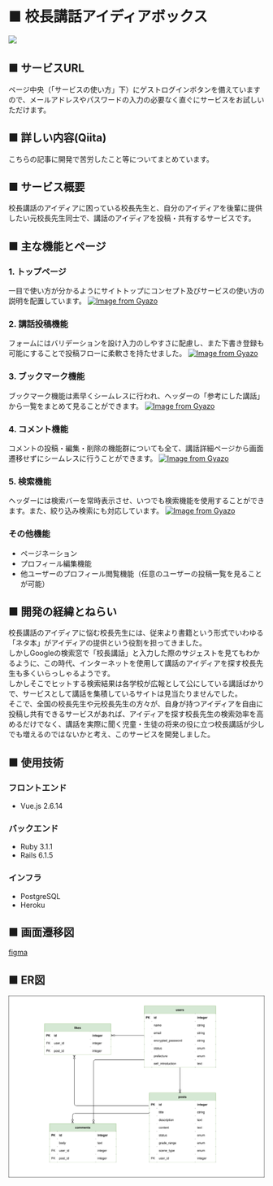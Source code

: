 # ■ 校長講話アイディアボックス
![](https://user-images.githubusercontent.com/85998258/185805852-d05c8f80-f30d-4e4e-9733-9d6f29fa39de.png)
## ■ サービスURL

ページ中央（「サービスの使い方」下）にゲストログインボタンを備えていますので、メールアドレスやパスワードの入力の必要なく直ぐにサービスをお試しいただけます。
## ■ 詳しい内容(Qiita)

こちらの記事に開発で苦労したこと等についてまとめています。

## ■ サービス概要
校長講話のアイディアに困っている校長先生と、自分のアイディアを後輩に提供したい元校長先生同士で、講話のアイディアを投稿・共有するサービスです。

## ■ 主な機能とページ
### 1. トップページ
一目で使い方が分かるようにサイトトップにコンセプト及びサービスの使い方の説明を配置しています。
[![Image from Gyazo](https://i.gyazo.com/9a2931add9063570b14004ccd97982b4.gif)](https://gyazo.com/9a2931add9063570b14004ccd97982b4)


### 2. 講話投稿機能
フォームにはバリデーションを設け入力のしやすさに配慮し、また下書き登録も可能にすることで投稿フローに柔軟さを持たせました。
[![Image from Gyazo](https://i.gyazo.com/737d0144690383f638908c391474b8ff.gif)](https://gyazo.com/737d0144690383f638908c391474b8ff)


### 3. ブックマーク機能
ブックマーク機能は素早くシームレスに行われ、ヘッダーの「参考にした講話」から一覧をまとめて見ることができます。
[![Image from Gyazo](https://i.gyazo.com/8adbf5fe6feeab1abd03b268b012afbd.gif)](https://gyazo.com/8adbf5fe6feeab1abd03b268b012afbd)

### 4. コメント機能
コメントの投稿・編集・削除の機能群についても全て、講話詳細ページから画面遷移せずにシームレスに行うことができます。
[![Image from Gyazo](https://i.gyazo.com/49f3fb9888a0ee53e037f534c60270c4.gif)](https://gyazo.com/49f3fb9888a0ee53e037f534c60270c4)

### 5. 検索機能
ヘッダーには検索バーを常時表示させ、いつでも検索機能を使用することができます。また、絞り込み検索にも対応しています。
[![Image from Gyazo](https://i.gyazo.com/b81c5b4dc289b3d68647d2311366c31f.gif)](https://gyazo.com/b81c5b4dc289b3d68647d2311366c31f)

### その他機能
- ページネーション
- プロフィール編集機能
- 他ユーザーのプロフィール閲覧機能（任意のユーザーの投稿一覧を見ることが可能）

## ■ 開発の経緯とねらい
校長講話のアイディアに悩む校長先生には、従来より書籍という形式でいわゆる「ネタ本」がアイディアの提供という役割を担ってきました。<br />
しかしGoogleの検索窓で「校長講話」と入力した際のサジェストを見てもわかるように、この時代、インターネットを使用して講話のアイディアを探す校長先生も多くいらっしゃるようです。<br />
しかしそこでヒットする検索結果は各学校が広報として公にしている講話ばかりで、サービスとして講話を集積しているサイトは見当たりませんでした。<br />
そこで、全国の校長先生や元校長先生の方々が、自身が持つアイディアを自由に投稿し共有できるサービスがあれば、アイディアを探す校長先生の検索効率を高めるだけでなく、講話を実際に聞く児童・生徒の将来の役に立つ校長講話が少しでも増えるのではないかと考え、このサービスを開発しました。


## ■ 使用技術

### フロントエンド
- Vue.js 2.6.14

### バックエンド
- Ruby 3.1.1
- Rails 6.1.5

### インフラ
- PostgreSQL
- Heroku

## ■ 画面遷移図
[figma](https://www.figma.com/file/LRZq7mKh7wE9n1MdEzcCwf/principal_lecture_ideas?node-id=0%3A1)

## ■ ER図
![ER図](./principal_lecture_ideas.drawio.svg)